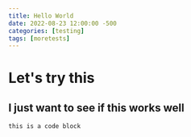 ```yaml
---
title: Hello World
date: 2022-08-23 12:00:00 -500
categories: [testing]
tags: [moretests]
---
```


# Let's try this

## I just want to see if this works well

```
this is a code block
```


